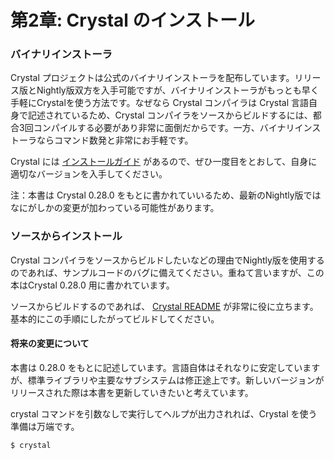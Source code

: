 # 第2章: Crystal のインストール

### バイナリインストーラ <a id="binary-installers"></a>

Crystal プロジェクトは公式のバイナリインストーラを配布しています。リリース版とNightly版双方を入手可能ですが、バイナリインストーラがもっとも早く手軽にCrystalを使う方法です。なぜなら Crystal コンパイラは Crystal 言語自身で記述されているため、Crystal コンパイラをソースからビルドするには、都合3回コンパイルする必要があり非常に面倒だからです。一方、バイナリインストーラならコマンド数発と非常にお手軽です。

Crystal には [インストールガイド](http://crystal-lang.org/docs/installation/index.html) があるので、ぜひ一度目をとおして、自身に適切なバージョンを入手してください。

注：本書は Crystal 0.28.0 をもとに書かれていいるため、最新のNightly版ではなにがしかの変更が加わっている可能性があります。

### ソースからインストール <a id="from-source"></a>

Crystal コンパイラをソースからビルドしたいなどの理由でNightly版を使用するのであれば、サンプルコードのバグに備えてください。重ねて言いますが、この本はCrystal 0.28.0 用に書かれています。

ソースからビルドするのであれば、 [Crystal README](http://crystal-lang.org/docs/installation/from_source_repository.html) が非常に役に立ちます。基本的にこの手順にしたがってビルドしてください。

#### 将来の変更について <a id="future-proofing"></a>

本書は 0.28.0 をもとに記述しています。言語自体はそれなりに安定していますが、標準ライブラリや主要なサブシステムは修正途上です。新しいバージョンがリリースされた際は本書を更新していきたいと考えています。

crystal コマンドを引数なしで実行してヘルプが出力されれば、Crystal を使う準備は万端です。

```text
$ crystal
```
